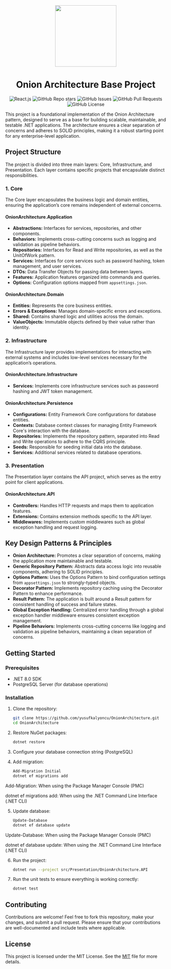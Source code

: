 <div align="center">
<img src="https://marcroussy.com/wp-content/uploads/2018/03/onion-architecture.png" width="192" height="192" />

# Onion Architecture Base Project

![React.js](https://img.shields.io/badge/C%23-.NET-61DAFB?logo=dotnet)
![GitHub Repo stars](https://img.shields.io/github/stars/yusufkalyoncu/OnionArchitecture?style=flat)
![GitHub Issues](https://img.shields.io/github/issues/yusufkalyoncu/OnionArchitecture)
![GitHub Pull Requests](https://img.shields.io/github/issues-pr/yusufkalyoncu/OnionArchitecture)
![GitHub License](https://img.shields.io/github/license/yusufkalyoncu/OnionArchitecture)
</div>

This project is a foundational implementation of the Onion Architecture pattern, designed to serve as a base for building scalable, maintainable, and testable .NET applications. The architecture ensures a clear separation of concerns and adheres to SOLID principles, making it a robust starting point for any enterprise-level application.

## Project Structure

The project is divided into three main layers: Core, Infrastructure, and Presentation. Each layer contains specific projects that encapsulate distinct responsibilities.

### 1. Core

The Core layer encapsulates the business logic and domain entities, ensuring the application’s core remains independent of external concerns.

#### OnionArchitecture.Application
- **Abstractions:** Interfaces for services, repositories, and other components.
- **Behaviors:** Implements cross-cutting concerns such as logging and validation as pipeline behaviors.
- **Repositories:** Interfaces for Read and Write repositories, as well as the UnitOfWork pattern.
- **Services:** Interfaces for core services such as password hashing, token management, and user services.
- **DTOs:** Data Transfer Objects for passing data between layers.
- **Features:** Application features organized into commands and queries.
- **Options:** Configuration options mapped from `appsettings.json`.

#### OnionArchitecture.Domain
- **Entities:** Represents the core business entities.
- **Errors & Exceptions:** Manages domain-specific errors and exceptions.
- **Shared:** Contains shared logic and utilities across the domain.
- **ValueObjects:** Immutable objects defined by their value rather than identity.

### 2. Infrastructure

The Infrastructure layer provides implementations for interacting with external systems and includes low-level services necessary for the application’s operations.

#### OnionArchitecture.Infrastructure
- **Services:** Implements core infrastructure services such as password hashing and JWT token management.

#### OnionArchitecture.Persistence
- **Configurations:** Entity Framework Core configurations for database entities.
- **Contexts:** Database context classes for managing Entity Framework Core's interaction with the database.
- **Repositories:** Implements the repository pattern, separated into Read and Write operations to adhere to the CQRS principle.
- **Seeds:** Responsible for seeding initial data into the database.
- **Services:** Additional services related to database operations.

### 3. Presentation

The Presentation layer contains the API project, which serves as the entry point for client applications.

#### OnionArchitecture.API
- **Controllers:** Handles HTTP requests and maps them to application features.
- **Extensions:** Contains extension methods specific to the API layer.
- **Middlewares:** Implements custom middlewares such as global exception handling and request logging.

## Key Design Patterns & Principles

- **Onion Architecture:** Promotes a clear separation of concerns, making the application more maintainable and testable.
- **Generic Repository Pattern:** Abstracts data access logic into reusable components, adhering to SOLID principles.
- **Options Pattern:** Uses the Options Pattern to bind configuration settings from `appsettings.json` to strongly-typed objects.
- **Decorator Pattern:** Implements repository caching using the Decorator Pattern to enhance performance.
- **Result Pattern:** The application is built around a Result pattern for consistent handling of success and failure states.
- **Global Exception Handling:** Centralized error handling through a global exception handler middleware ensures consistent exception management.
- **Pipeline Behaviors:** Implements cross-cutting concerns like logging and validation as pipeline behaviors, maintaining a clean separation of concerns.

## Getting Started

### Prerequisites
- .NET 8.0 SDK
- PostgreSQL Server (for database operations)

### Installation
1. Clone the repository:
   ```bash
   git clone https://github.com/yusufkalyoncu/OnionArchitecture.git
   cd OnionArchitecture

2. Restore NuGet packages:
   ```bash
   dotnet restore

3. Configure your database connection string (PostgreSQL)

4. Add migration:
   ```bash
   Add-Migration Initial
   dotnet ef migrations add

Add-Migration: When using the Package Manager Console (PMC)

dotnet ef migrations add: When using the .NET Command Line Interface (.NET CLI)

5. Update database:
    ```bash
    Update-Database
    dotnet ef database update

Update-Database: When using the Package Manager Console (PMC)

dotnet ef database update: When using the .NET Command Line Interface (.NET CLI)

6. Run the project:
    ```bash
    dotnet run --project src/Presentation/OnionArchitecture.API

7. Run the unit tests to ensure everything is working correctly:
    ```bash
    dotnet test

## Contributing
Contributions are welcome! Feel free to fork this repository, make your changes, and submit a pull request. Please ensure that your contributions are well-documented and include tests where applicable.

## License

This project is licensed under the MIT License. See the [MIT](https://choosealicense.com/licenses/mit/) file for more details.

  
